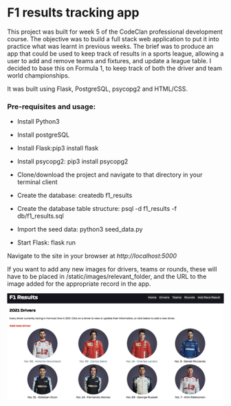 # F1 results tracking app

This project was built for week 5 of the CodeClan professional development course. The objective was to build a full stack web application to put it into practice what was learnt in previous weeks. The brief was to produce an app that could be used to keep track of results in a sports league, allowing a user to add and remove teams and fixtures, and update a league table. I decided to base this on Formula 1, to keep track of both the driver and team world championships.

It was built using Flask, PostgreSQL, psycopg2 and HTML/CSS.

### Pre-requisites and usage:

* Install Python3
* Install postgreSQL
* Install Flask:pip3 install flask
* Install psycopg2: pip3 install psycopg2

* Clone/download the project and navigate to that directory in your terminal client
* Create the database: createdb f1_results
* Create the database table structure: psql -d f1_results -f db/f1_results.sql
* Import the seed data: python3 seed_data.py
* Start Flask: flask run

Navigate to the site in your browser at _http://localhost:5000_

If you want to add any new images for drivers, teams or rounds, these will have to be placed in /static/images/relevant_folder, and the URL to the image added for the appropriate record in the app.

![f1-app](./f1-flask-app.png)
